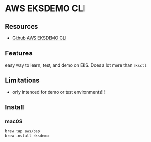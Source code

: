 # AWS EKSDEMO CLI

## Resources
- [Github AWS EKSDEMO CLI](https://github.com/awslabs/eksdemo)

## Features
easy way to learn, test, and demo on EKS. Does a lot more than `eksctl`

## Limitations
- only intended for demo or test environments!!!

## Install

### macOS
```bash
brew tap aws/tap
brew install eksdemo
```
